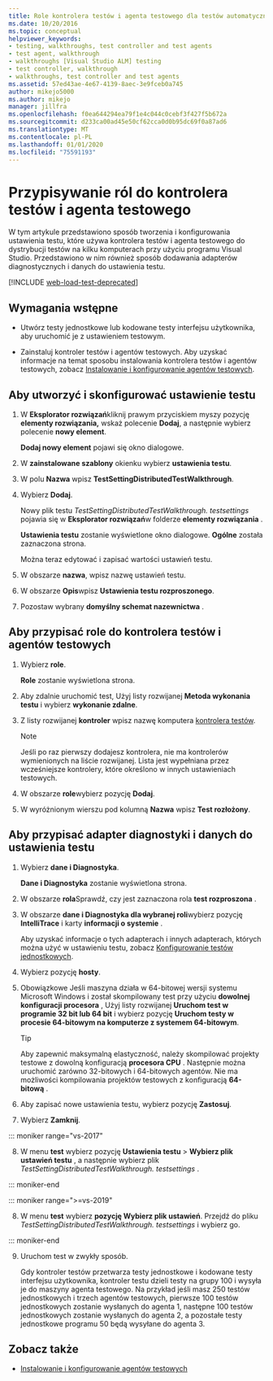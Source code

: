 ```yaml
---
title: Role kontrolera testów i agenta testowego dla testów automatycznych
ms.date: 10/20/2016
ms.topic: conceptual
helpviewer_keywords:
- testing, walkthroughs, test controller and test agents
- test agent, walkthrough
- walkthroughs [Visual Studio ALM] testing
- test controller, walkthrough
- walkthroughs, test controller and test agents
ms.assetid: 57ed43ae-4e67-4139-8aec-3e9fceb0a745
author: mikejo5000
ms.author: mikejo
manager: jillfra
ms.openlocfilehash: f0ea644294ea79f1e4c044c0cebf3f427f5b672a
ms.sourcegitcommit: d233ca00ad45e50cf62cca0d0b95dc69f0a87ad6
ms.translationtype: MT
ms.contentlocale: pl-PL
ms.lasthandoff: 01/01/2020
ms.locfileid: "75591193"
---
```

# <a name="assign-roles-to-a-test-controller-and-test-agent"></a>Przypisywanie ról do kontrolera testów i agenta testowego

W tym artykule przedstawiono sposób tworzenia i konfigurowania ustawienia testu, które używa kontrolera testów i agenta testowego do dystrybucji testów na kilku komputerach przy użyciu programu Visual Studio. Przedstawiono w nim również sposób dodawania adapterów diagnostycznych i danych do ustawienia testu.

[!INCLUDE [web-load-test-deprecated](includes/web-load-test-deprecated.md)]

## <a name="prerequisites"></a>Wymagania wstępne

- Utwórz testy jednostkowe lub kodowane testy interfejsu użytkownika, aby uruchomić je z ustawieniem testowym.

- Zainstaluj kontroler testów i agentów testowych. Aby uzyskać informacje na temat sposobu instalowania kontrolera testów i agentów testowych, zobacz [Instalowanie i konfigurowanie agentów testowych](../test/lab-management/install-configure-test-agents.md).

## <a name="to-create-and-configure-a-test-setting"></a>Aby utworzyć i skonfigurować ustawienie testu

1. W **Eksplorator rozwiązań**kliknij prawym przyciskiem myszy pozycję **elementy rozwiązania,** wskaż polecenie **Dodaj**, a następnie wybierz polecenie **nowy element**.

     **Dodaj nowy element** pojawi się okno dialogowe.

2. W **zainstalowane szablony** okienku wybierz **ustawienia testu**.

3. W polu **Nazwa** wpisz **TestSettingDistributedTestWalkthrough**.

4. Wybierz **Dodaj**.

     Nowy plik testu *TestSettingDistributedTestWalkthrough. testsettings* pojawia się w **Eksplorator rozwiązań**w folderze **elementy rozwiązania** .

     **Ustawienia testu** zostanie wyświetlone okno dialogowe. **Ogólne** została zaznaczona strona.

     Można teraz edytować i zapisać wartości ustawień testu.

5. W obszarze **nazwa**, wpisz nazwę ustawień testu.

6. W obszarze **Opis**wpisz **Ustawienia testu rozproszonego**.

7. Pozostaw wybrany **domyślny schemat nazewnictwa** .

## <a name="to-assign-roles-to-a-test-controller-and-test-agents"></a>Aby przypisać role do kontrolera testów i agentów testowych

1. Wybierz **role**.

     **Role** zostanie wyświetlona strona.

2. Aby zdalnie uruchomić test, Użyj listy rozwijanej **Metoda wykonania testu** i wybierz **wykonanie zdalne**.

3. Z listy rozwijanej **kontroler** wpisz nazwę komputera [kontrolera testów](../test/lab-management/install-configure-test-agents.md).

    > [!NOTE]
    > Jeśli po raz pierwszy dodajesz kontrolera, nie ma kontrolerów wymienionych na liście rozwijanej. Lista jest wypełniana przez wcześniejsze kontrolery, które określono w innych ustawieniach testowych.

4. W obszarze **role**wybierz pozycję **Dodaj**.

5. W wyróżnionym wierszu pod kolumną **Nazwa** wpisz **Test rozłożony**.

## <a name="to-assign-a-diagnostic-and-data-adapter-to-your-test-setting"></a>Aby przypisać adapter diagnostyki i danych do ustawienia testu

1. Wybierz **dane i Diagnostyka**.

     **Dane i Diagnostyka** zostanie wyświetlona strona.

2. W obszarze **rola**Sprawdź, czy jest zaznaczona rola **test rozproszona** .

3. W obszarze **dane i Diagnostyka dla wybranej roli**wybierz pozycję **IntelliTrace** i karty **informacji o systemie** .

     Aby uzyskać informacje o tych adapterach i innych adapterach, których można użyć w ustawieniu testu, zobacz [Konfigurowanie testów jednostkowych](../test/configure-unit-tests-by-using-a-dot-runsettings-file.md).

4. Wybierz pozycję **hosty**.

5. Obowiązkowe Jeśli maszyna działa w 64-bitowej wersji systemu Microsoft Windows i został skompilowany test przy użyciu **dowolnej konfiguracji procesora** , Użyj listy rozwijanej **Uruchom test w programie 32 bit lub 64 bit** i wybierz pozycję **Uruchom testy w procesie 64-bitowym na komputerze z systemem 64-bitowym**.

    > [!TIP]
    > Aby zapewnić maksymalną elastyczność, należy skompilować projekty testowe z dowolną konfiguracją **procesora CPU** . Następnie można uruchomić zarówno 32-bitowych i 64-bitowych agentów. Nie ma możliwości kompilowania projektów testowych z konfiguracją **64-bitową** .

6. Aby zapisać nowe ustawienia testu, wybierz pozycję **Zastosuj**.

7. Wybierz **Zamknij**.

::: moniker range="vs-2017"

8. W menu **test** wybierz pozycję **Ustawienia testu** > **Wybierz plik ustawień testu** , a następnie wybierz plik *TestSettingDistributedTestWalkthrough. testsettings* .

::: moniker-end

::: moniker range=">=vs-2019"

8. W menu **test** wybierz **pozycję Wybierz plik ustawień**. Przejdź do pliku *TestSettingDistributedTestWalkthrough. testsettings* i wybierz go.

::: moniker-end

9. Uruchom test w zwykły sposób.

     Gdy kontroler testów przetwarza testy jednostkowe i kodowane testy interfejsu użytkownika, kontroler testu dzieli testy na grupy 100 i wysyła je do maszyny agenta testowego. Na przykład jeśli masz 250 testów jednostkowych i trzech agentów testowych, pierwsze 100 testów jednostkowych zostanie wysłanych do agenta 1, następne 100 testów jednostkowych zostanie wysłanych do agenta 2, a pozostałe testy jednostkowe programu 50 będą wysyłane do agenta 3.

## <a name="see-also"></a>Zobacz także

- [Instalowanie i konfigurowanie agentów testowych](../test/lab-management/install-configure-test-agents.md)
